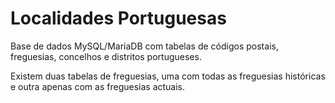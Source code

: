 Localidades Portuguesas
===

Base de dados MySQL/MariaDB com tabelas de códigos postais,
freguesias, concelhos e distritos portugueses.

Existem duas tabelas de freguesias, uma com todas as freguesias
históricas e outra apenas com as freguesias actuais.
